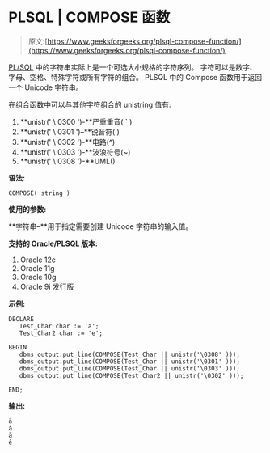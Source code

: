 # PLSQL | COMPOSE 函数

> 原文:[https://www.geeksforgeeks.org/plsql-compose-function/](https://www.geeksforgeeks.org/plsql-compose-function/)

[PL/SQL](https://www.geeksforgeeks.org/plsql-introduction/) 中的字符串实际上是一个可选大小规格的字符序列。
字符可以是数字、字母、空格、特殊字符或所有字符的组合。
PLSQL 中的 Compose 函数用于返回一个 Unicode 字符串。

在组合函数中可以与其他字符组合的 unistring 值有:

1.  **unistr(' \ 0300 ')-**严重重音( ` )
2.  **unistr(' \ 0301 ')–**锐音符( )
3.  **unistr(' \ 0302 ')-**电路(^)
4.  **unistr(' \ 0303 ')-**波浪符号(~)
5.  **unistr(' \ 0308 ')-**UML()

**语法:**

```
COMPOSE( string )
```

**使用的参数:**

**字符串–**用于指定需要创建 Unicode 字符串的输入值。

**支持的 Oracle/PLSQL 版本:**

1.  Oracle 12c
2.  Oracle 11g
3.  Oracle 10g
4.  Oracle 9i 发行版

**示例:**

```
DECLARE 
   Test_Char char := 'a';
   Test_Char2 char := 'e';

BEGIN 
   dbms_output.put_line(COMPOSE(Test_Char || unistr('\0308' ))); 
   dbms_output.put_line(COMPOSE(Test_Char || unistr('\0301' )));
   dbms_output.put_line(COMPOSE(Test_Char || unistr('\0303' ))); 
   dbms_output.put_line(COMPOSE(Test_Char2 || unistr('\0302' ))); 

END;  
```

**输出:**

```
ä
á
ã
ê
```